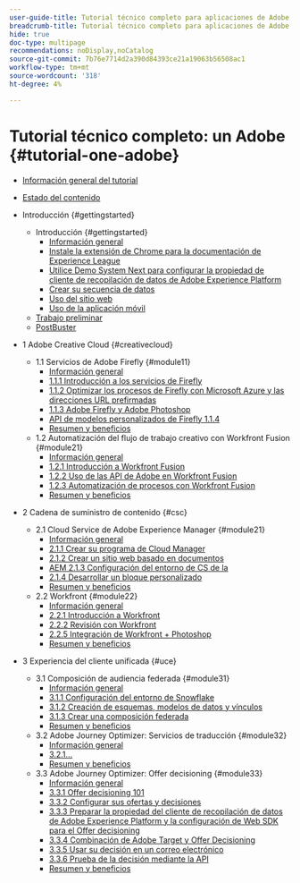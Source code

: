 ```yaml
---
user-guide-title: Tutorial técnico completo para aplicaciones de Adobe, desde Creative Cloud hasta Experience Cloud
breadcrumb-title: Tutorial técnico completo para aplicaciones de Adobe, desde Creative Cloud hasta Experience Cloud
hide: true
doc-type: multipage
recommendations: noDisplay,noCatalog
source-git-commit: 7b76e7714d2a390d84393ce21a19063b56508ac1
workflow-type: tm+mt
source-wordcount: '318'
ht-degree: 4%

---
```



# Tutorial técnico completo: un Adobe {#tutorial-one-adobe}

+ [Información general del tutorial](/help/tutorial-one-adobe/overview.md)
+ [Estado del contenido](/help/tutorial-one-adobe/status.md)

+ Introducción {#gettingstarted}
   + Introducción {#gettingstarted}
      + [Información general](/help/tutorial-one-adobe/modules/getting-started/gettingstarted/getting-started.md)
      + [Instale la extensión de Chrome para la documentación de Experience League](/help/tutorial-one-adobe/modules/getting-started/gettingstarted/ex1.md)
      + [Utilice Demo System Next para configurar la propiedad de cliente de recopilación de datos de Adobe Experience Platform](/help/tutorial-one-adobe/modules/getting-started/gettingstarted/ex2.md)
      + [Crear su secuencia de datos](/help/tutorial-one-adobe/modules/getting-started/gettingstarted/ex3.md)
      + [Uso del sitio web](/help/tutorial-one-adobe/modules/getting-started/gettingstarted/ex4.md)
      + [Uso de la aplicación móvil](/help/tutorial-one-adobe/modules/getting-started/gettingstarted/ex5.md)
   + [Trabajo preliminar](/help/tutorial-one-adobe/prework.md)
   + [PostBuster](/help/tutorial-one-adobe/postbuster.md)

+ 1 Adobe Creative Cloud {#creativecloud}
   + 1.1 Servicios de Adobe Firefly {#module11}
      + [Información general](/help/tutorial-one-adobe/modules/creative-cloud/module1.1/firefly-services.md)
      + [1.1.1 Introducción a los servicios de Firefly](/help/tutorial-one-adobe/modules/creative-cloud/module1.1/ex1.md)
      + [1.1.2 Optimizar los procesos de Firefly con Microsoft Azure y las direcciones URL prefirmadas](/help/tutorial-one-adobe/modules/creative-cloud/module1.1/ex2.md)
      + [1.1.3 Adobe Firefly y Adobe Photoshop](/help/tutorial-one-adobe/modules/creative-cloud/module1.1/ex3.md)
      + [API de modelos personalizados de Firefly 1.1.4](/help/tutorial-one-adobe/modules/creative-cloud/module1.1/ex4.md)
      + [Resumen y beneficios](/help/tutorial-one-adobe/modules/creative-cloud/module1.1/summary.md)
   + 1.2 Automatización del flujo de trabajo creativo con Workfront Fusion {#module21}
      + [Información general](/help/tutorial-one-adobe/modules/creative-cloud/module1.2/automation.md)
      + [1.2.1 Introducción a Workfront Fusion](/help/tutorial-one-adobe/modules/creative-cloud/module1.2/ex1.md)
      + [1.2.2 Uso de las API de Adobe en Workfront Fusion](/help/tutorial-one-adobe/modules/creative-cloud/module1.2/ex2.md)
      + [1.2.3 Automatización de procesos con Workfront Fusion](/help/tutorial-one-adobe/modules/creative-cloud/module1.2/ex3.md)
      + [Resumen y beneficios](/help/tutorial-one-adobe/modules/creative-cloud/module1.2/summary.md)

+ 2 Cadena de suministro de contenido {#csc}
   + 2.1 Cloud Service de Adobe Experience Manager {#module21}
      + [Información general](/help/tutorial-one-adobe/modules/csc/module2.1/aemcs.md)
      + [2.1.1 Crear su programa de Cloud Manager](/help/tutorial-one-adobe/modules/csc/module2.1/ex1.md)
      + [2.1.2 Crear un sitio web basado en documentos](/help/tutorial-one-adobe/modules/csc/module2.1/ex2.md)
      + [AEM 2.1.3 Configuración del entorno de CS de la](/help/tutorial-one-adobe/modules/csc/module2.1/ex3.md)
      + [2.1.4 Desarrollar un bloque personalizado](/help/tutorial-one-adobe/modules/csc/module2.1/ex4.md)
      + [Resumen y beneficios](/help/tutorial-one-adobe/modules/csc/module2.1/summary.md)
   + 2.2 Workfront {#module22}
      + [Información general](/help/tutorial-one-adobe/modules/csc/module2.2/workfront.md)
      + [2.2.1 Introducción a Workfront](/help/tutorial-one-adobe/modules/csc/module2.2/ex1.md)
      + [2.2.2 Revisión con Workfront](/help/tutorial-one-adobe/modules/csc/module2.2/ex2.md)
      + [2.2.5 Integración de Workfront + Photoshop](/help/tutorial-one-adobe/modules/csc/module2.2/ex5.md)
      + [Resumen y beneficios](/help/tutorial-one-adobe/modules/csc/module2.2/summary.md)

+ 3 Experiencia del cliente unificada {#uce}
   + 3.1 Composición de audiencia federada {#module31}
      + [Información general](/help/tutorial-one-adobe/modules/uce/module3.1/fac.md)
      + [3.1.1 Configuración del entorno de Snowflake](/help/tutorial-one-adobe/modules/uce/module3.1/ex1.md)
      + [3.1.2 Creación de esquemas, modelos de datos y vínculos](/help/tutorial-one-adobe/modules/uce/module3.1/ex2.md)
      + [3.1.3 Crear una composición federada](/help/tutorial-one-adobe/modules/uce/module3.1/ex3.md)
      + [Resumen y beneficios](/help/tutorial-one-adobe/modules/uce/module3.1/summary.md)
   + 3.2 Adobe Journey Optimizer: Servicios de traducción {#module32}
      + [Información general](/help/tutorial-one-adobe/modules/uce/module3.2/ajotranslationsvcs.md)
      + [3.2.1...](/help/tutorial-one-adobe/modules/uce/module3.2/ex1.md)
      + [Resumen y beneficios](/help/tutorial-one-adobe/modules/uce/module3.2/summary.md)
   + 3.3 Adobe Journey Optimizer: Offer decisioning {#module33}
      + [Información general](/help/tutorial-one-adobe/modules/uce/module3.3/offer-decisioning.md)
      + [3.3.1 Offer decisioning 101](/help/tutorial-one-adobe/modules/uce/module3.3/ex1.md)
      + [3.3.2 Configurar sus ofertas y decisiones](/help/tutorial-one-adobe/modules/uce/module3.3/ex2.md)
      + [3.3.3 Preparar la propiedad del cliente de recopilación de datos de Adobe Experience Platform y la configuración de Web SDK para el Offer decisioning](/help/tutorial-one-adobe/modules/uce/module3.3/ex3.md)
      + [3.3.4 Combinación de Adobe Target y Offer Decisioning](/help/tutorial-one-adobe/modules/uce/module3.3/ex4.md)
      + [3.3.5 Usar su decisión en un correo electrónico](/help/tutorial-one-adobe/modules/uce/module3.3/ex5.md)
      + [3.3.6 Prueba de la decisión mediante la API](/help/tutorial-one-adobe/modules/uce/module3.3/ex6.md)
      + [Resumen y beneficios](/help/tutorial-one-adobe/modules/uce/module3.3/summary.md)

